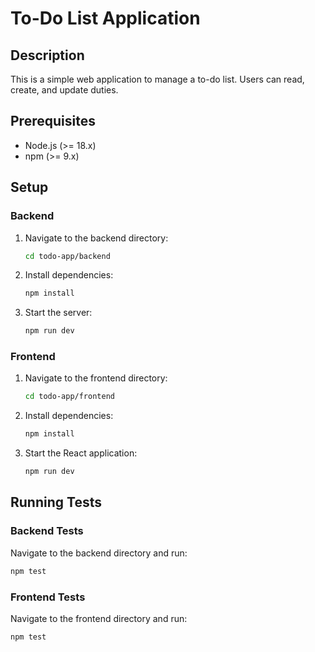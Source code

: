 # To-Do List Application

## Description

This is a simple web application to manage a to-do list. Users can read, create, and update duties.

## Prerequisites

- Node.js (>= 18.x)
- npm (>= 9.x)

## Setup

### Backend

1. Navigate to the backend directory:

   ```bash
   cd todo-app/backend
   ```

2. Install dependencies:

   ```bash
   npm install
   ```

3. Start the server:
   ```bash
   npm run dev
   ```

### Frontend

1. Navigate to the frontend directory:

   ```bash
   cd todo-app/frontend
   ```

2. Install dependencies:

   ```bash
   npm install
   ```

3. Start the React application:
   ```bash
   npm run dev
   ```

## Running Tests

### Backend Tests

Navigate to the backend directory and run:

```bash
npm test
```

### Frontend Tests

Navigate to the frontend directory and run:

```bash
npm test
```
